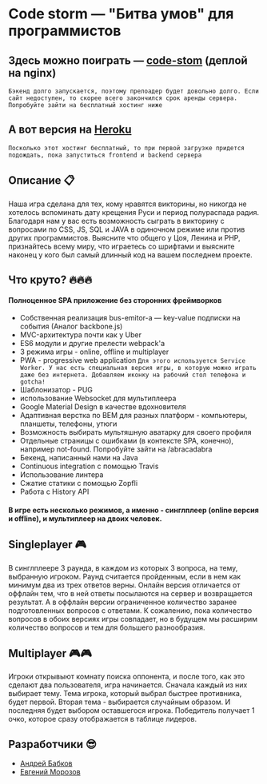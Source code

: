 # Code storm — "Битва умов" для программистов</h1>

## Здесь можно поиграть — [code-stom](https://code-storm.ru) (деплой на nginx)
```Бэкенд долго запускается, поэтому прелоадер будет довольно долго. Если сайт недоступен, то скорее всего закончился срок аренды сервера. Попробуйте зайти на бесплатный хостинг ниже```
## А вот версия на [Heroku](https://frontend-drive.herokuapp.com)
```Посколько этот хостинг бесплатный, то при первой загрузке придется подождать, пока запуститься frontend и backend сервера```
## Описание :clipboard:
Наша игра сделана для тех, кому нравятся викторины, но никогда не хотелось вспоминать дату крещения Руси и период полураспада радия. Благодаря нам у вас есть возможность сыграть в викторину с вопросами по CSS, JS, SQL и JAVA в одиночном режиме или против других программистов. Выясните что общего у Цоя, Ленина и PHP, признайтесь всему миру, что играетесь со шрифтами и выясните наконец у кого был самый длинный код на вашем последнем проекте. 
## Что круто? :fire::fire::fire:
#### Полноценное SPA приложение без сторонних фреймворков
- Собственная реализация bus-emitor-a — key-value подписки на события (Аналог backbone.js)
- MVC-архитектура почти как у Uber
- ES6 модули и другие прелести webpack'a
- 3 режима игры - online, offline и multiplayer
- PWA - progressive web application
``` Для этого используется Service Worker. У нас есть специальная версия игры, в которую можно играть даже без интернета. Добавляем иконку на рабочий стол телефона и gotcha! ```
- Шаблонизатор - PUG
- использование Websocket для мультиплеера
- Google Material Design в качестве вдохновителя
- Адаптивная верстка по BEM для разных платформ - компьютеры, планшеты, телефоны, утюги
- Возможность выбирать мультяшную аватарку для своего профиля
- Отдельные страницы с ошибками (в контексте SPA, конечно), например not-found. Попробуйте зайти на /abracadabra
- Бекенд, написанный нами на Java
- Continuous integration с помощью Travis
- Использование линтера
- Сжатие статики с помощью Zopfli
- Работа с History API

#### В игре есть несколько режимов, а именно - синглплеер (online версия и offline), и мультиплеер на двоих человек.

## Singleplayer :video_game:
В синглплеере 3 раунда, в каждом из которых 3 вопроса, на тему, выбранную игроком. Раунд считается пройденным, если в нем как минимум два из трех ответов верны. 
Онлайн версия отличается от оффлайн тем, что в ней ответы посылаются на сервер и возвращается результат. А в оффлайн версии ограниченное количество заранее подготовленных вопросов с ответами. К сожалению, пока количество вопросов в обоих версиях игры совпадает, но в будущем мы расширим количество вопросов и тем для большего разнообразия.

## Multiplayer :video_game::video_game:
Игроки открывыют комнату поиска оппонента, и после того, как это сделают два пользователя, игра начинается.
Сначала каждый из них выбирает тему. Тема игрока, который выбрал быстрее противника, будет первой. Вторая тема - выбирается случайным образом.
И последняя будет выбором оставшегося игрока. Победитель получает 1 очко, которое сразу отображается в таблице лидеров.

## Разработчики :sunglasses:
- [Андрей Бабков](https://github.com/Andreynnt)
- [Евгений Морозов](https://github.com/eugenmorozov)
